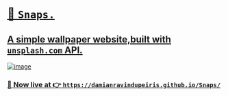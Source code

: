 # <u>📸 `Snaps.`<u>
  
  
## A simple wallpaper website,built with <a href="https://unsplash.com" target=_blank>`unsplash.com`</a> API.
  
  ![image](https://github.com/DamianRavinduPeiris/Snaps/assets/115478137/590466a1-1222-46bf-8af9-e3fe31dcc924)
  
  
  
  ### 🚀 Now live at 👉  <a href="https://damianravindupeiris.github.io/Snaps/" target=_blank>`https://damianravindupeiris.github.io/Snaps/`</a>

